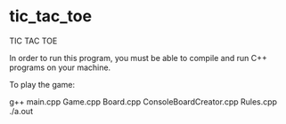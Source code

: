 # tic_tac_toe

TIC TAC TOE

In order to run this program, you must be able to compile and run C++ programs on your machine.

To play the game:

g++ main.cpp Game.cpp Board.cpp ConsoleBoardCreator.cpp Rules.cpp
./a.out